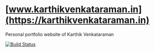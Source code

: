 # [www.karthikvenkataraman.in](https://karthikvenkataraman.in)
Personal portfolio website of Karthik Venkataraman

[![Build Status](https://www.travis-ci.com/k17n/Portfolio.svg?branch=master)](https://www.travis-ci.com/k17n/Portfolio)